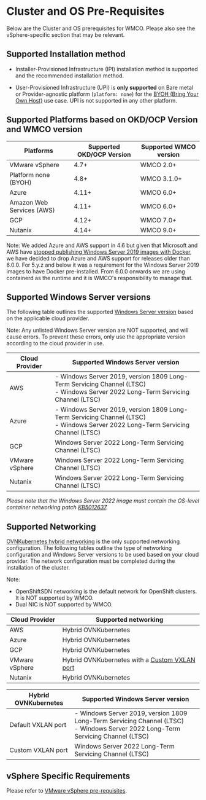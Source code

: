 # Cluster and OS Pre-Requisites
Below are the Cluster and OS prerequisites for WMCO. Please also see the vSphere-specific section that 
may be relevant.

## Supported Installation method
* Installer-Provisioned Infrastructure (IPI) installation method is supported and the recommended installation method.

* User-Provisioned Infrastructure (UPI) is **only supported** on Bare metal or Provider-agnostic
  platform (`platform: none`) for the [BYOH (Bring Your Own Host)](byoh-instance-pre-requisites.md#byoh-instance-pre-requisites)
  use case. UPI is not supported in any other platform.

## Supported Platforms based on OKD/OCP Version and WMCO version
| Platforms                 | Supported OKD/OCP Version | Supported WMCO version |
|---------------------------|---------------------------|------------------------|
| VMware vSphere            | 4.7+                      | WMCO 2.0+              |
| Platform none (BYOH)      | 4.8+                      | WMCO 3.1.0+            |
| Azure                     | 4.11+                     | WMCO 6.0+              |
| Amazon Web Services (AWS) | 4.11+                     | WMCO 6.0+              |
| GCP                       | 4.12+                     | WMCO 7.0+              |
| Nutanix                   | 4.14+                     | WMCO 9.0+              |

Note: We added Azure and AWS support in 4.6 but given that Microsoft and AWS have [stopped publishing Windows Server 2019 images with
Docker](https://techcommunity.microsoft.com/t5/containers/important-update-deprecation-of-docker-virtual-machine-images/ba-p/3646272),
we have decided to drop Azure and AWS support for releases older than 6.0.0. For 5.y.z and below it was a requirement for
the Windows Server 2019 images to have Docker pre-installed. From 6.0.0 onwards we are using containerd as the
runtime and it is WMCO's responsibility to manage that.

## Supported Windows Server versions
The following table outlines the supported
[Windows Server version](https://docs.microsoft.com/en-us/windows/release-health/release-information) based on the 
applicable cloud provider.

Note: Any unlisted Windows Server version are NOT supported, and will cause errors. To prevent 
these errors, only use the appropriate version according to the cloud provider in use. 

| Cloud Provider | Supported Windows Server version                                                                                                   |
|----------------|------------------------------------------------------------------------------------------------------------------------------------|
| AWS            | - Windows Server 2019, version 1809 Long-Term Servicing Channel (LTSC)<br>- Windows Server 2022 Long-Term Servicing Channel (LTSC) |
| Azure          | - Windows Server 2019, version 1809 Long-Term Servicing Channel (LTSC)<br>- Windows Server 2022 Long-Term Servicing Channel (LTSC) |
| GCP            | Windows Server 2022 Long-Term Servicing Channel (LTSC)                                                                             |
| VMware vSphere | Windows Server 2022 Long-Term Servicing Channel (LTSC)                                                                             |
| Nutanix        | Windows Server 2022 Long-Term Servicing Channel (LTSC)                                                                             |

*Please note that the Windows Server 2022 image must contain the OS-level container networking patch [KB5012637](https://support.microsoft.com/en-us/topic/april-25-2022-kb5012637-os-build-20348-681-preview-2233d69c-d4a5-4be9-8c24-04a450861a8d).*

## Supported Networking
[OVNKubernetes hybrid networking](https://docs.redhat.com/en/documentation/openshift_container_platform/latest/html/networking/ovn-kubernetes-network-plugin) is the only supported networking configuration.
The following tables outline the type of networking configuration and Windows Server versions to be used based on your 
cloud provider. The network configuration must be completed during the installation of the cluster.
  
Note: 
* OpenShiftSDN networking is the default network for OpenShift clusters. It is NOT supported by WMCO.
* Dual NIC is NOT supported by WMCO.

| Cloud Provider | Supported networking                                                                                                                                                                |
|----------------|-------------------------------------------------------------------------------------------------------------------------------------------------------------------------------------|
| AWS            | Hybrid OVNKubernetes                                                                                                                                                                |
| Azure          | Hybrid OVNKubernetes                                                                                                                                                                |
| GCP            | Hybrid OVNKubernetes                                                                                                                                                                |
| VMware vSphere | Hybrid OVNKubernetes with a [Custom VXLAN port](https://docs.redhat.com/en/documentation/openshift_container_platform/latest/html/networking/ovn-kubernetes-network-plugin#configuring-hybrid-networking) |
| Nutanix        | Hybrid OVNKubernetes                                                                                                                                                                |

| Hybrid OVNKubernetes | Supported Windows Server version                                                                                                   |
|----------------------|------------------------------------------------------------------------------------------------------------------------------------|
| Default VXLAN port   | - Windows Server 2019, version 1809 Long-Term Servicing Channel (LTSC)<br>- Windows Server 2022 Long-Term Servicing Channel (LTSC) |
| Custom VXLAN port    | Windows Server 2022 Long-Term Servicing Channel (LTSC)                                                                             |

## vSphere Specific Requirements
Please refer to [VMware vSphere pre-requisites](vsphere-prerequisites.md).
